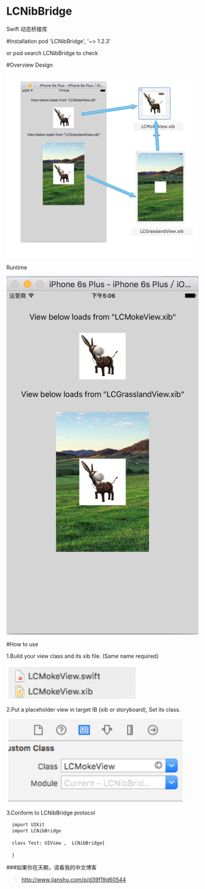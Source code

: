 # LCNibBridge
Swift 动态桥接库

#Installation
pod 'LCNibBridge', '~> 1.2.3'

or pod search LCNibBridge to check

#Overview
Design

![Design](https://github.com/liutongchao/LCNibBridge/blob/master/LCNibBridgeDemo/ScreenShot/desig.png)

Runtime

![Runtime](https://github.com/liutongchao/LCNibBridge/blob/master/LCNibBridgeDemo/ScreenShot/run.png)

#How to use

1.Build your view class and its xib file. (Same name required)


![class](https://github.com/liutongchao/LCNibBridge/blob/master/LCNibBridgeDemo/ScreenShot/class.png)


2.Put a placeholder view in target IB (xib or storyboard), Set its class.


![class](https://github.com/liutongchao/LCNibBridge/blob/master/LCNibBridgeDemo/ScreenShot/story.png)

3.Conform to LCNibBridge protocol

      import UIKit
      import LCNibBridge

      class Test: UIView ,  LCNibBridge{
 
      }


###如果你在天朝，请看我的中文博客
>http://www.jianshu.com/p/d39f19d60544
